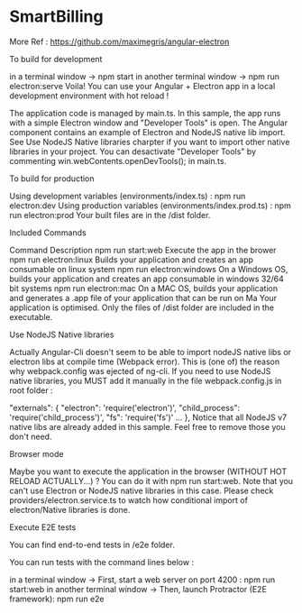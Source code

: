 # SmartBilling

More Ref : https://github.com/maximegris/angular-electron


To build for development

in a terminal window -> npm start
in another terminal window -> npm run electron:serve
Voila! You can use your Angular + Electron app in a local development environment with hot reload !

The application code is managed by main.ts. In this sample, the app runs with a simple Electron window and "Developer Tools" is open.
The Angular component contains an example of Electron and NodeJS native lib import. See Use NodeJS Native libraries charpter if you want to import other native libraries in your project.
You can desactivate "Developer Tools" by commenting win.webContents.openDevTools(); in main.ts.

To build for production

Using development variables (environments/index.ts) : npm run electron:dev
Using production variables (environments/index.prod.ts) : npm run electron:prod
Your built files are in the /dist folder.

Included Commands

Command	Description
npm run start:web	Execute the app in the brower
npm run electron:linux	Builds your application and creates an app consumable on linux system
npm run electron:windows	On a Windows OS, builds your application and creates an app consumable in windows 32/64 bit systems
npm run electron:mac	On a MAC OS, builds your application and generates a .app file of your application that can be run on Ma
Your application is optimised. Only the files of /dist folder are included in the executable.

Use NodeJS Native libraries

Actually Angular-Cli doesn't seem to be able to import nodeJS native libs or electron libs at compile time (Webpack error). This is (one of) the reason why webpack.config was ejected of ng-cli. If you need to use NodeJS native libraries, you MUST add it manually in the file webpack.config.js in root folder :

  "externals": {
    "electron": 'require(\'electron\')',
    "child_process": 'require(\'child_process\')',
    "fs": 'require(\'fs\')'
    ...
  },
Notice that all NodeJS v7 native libs are already added in this sample. Feel free to remove those you don't need.

Browser mode

Maybe you want to execute the application in the browser (WITHOUT HOT RELOAD ACTUALLY...) ? You can do it with npm run start:web.
Note that you can't use Electron or NodeJS native libraries in this case. Please check providers/electron.service.ts to watch how conditional import of electron/Native libraries is done.

Execute E2E tests

You can find end-to-end tests in /e2e folder.

You can run tests with the command lines below :

in a terminal window -> First, start a web server on port 4200 : npm run start:web
in another terminal window -> Then, launch Protractor (E2E framework): npm run e2e